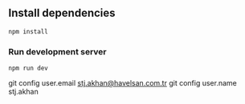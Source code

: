 ## Install dependencies
```
npm install
```

### Run development server
```
npm run dev
```

git config user.email stj.akhan@havelsan.com.tr
git config user.name stj.akhan